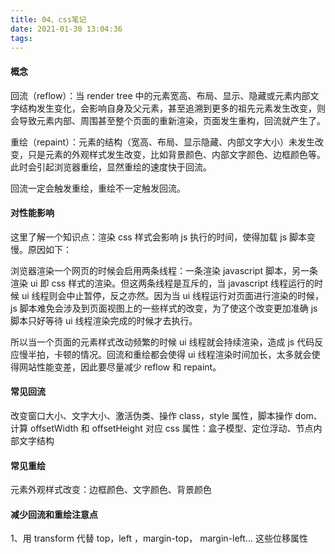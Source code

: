```yaml
---
title: 04、css笔记
date: 2021-01-30 13:04:36
tags:
---
```


#### 概念

回流（reflow）：当 render tree 中的元素宽高、布局、显示、隐藏或元素内部文字结构发生变化，会影响自身及父元素，甚至追溯到更多的祖先元素发生改变，则会导致元素内部、周围甚至整个页面的重新渲染，页面发生重构，回流就产生了。

重绘（repaint）：元素的结构（宽高、布局、显示隐藏、内部文字大小）未发生改变，只是元素的外观样式发生改变，比如背景颜色、内部文字颜色、边框颜色等。此时会引起浏览器重绘，显然重绘的速度快于回流。

回流一定会触发重绘，重绘不一定触发回流。

#### 对性能影响

这里了解一个知识点：渲染 css 样式会影响 js 执行的时间，使得加载 js 脚本变慢。原因如下：

浏览器渲染一个网页的时候会启用两条线程：一条渲染 javascript 脚本，另一条渲染 ui 即 css 样式的渲染。但这两条线程是互斥的，当 javascript 线程运行的时候 ui 线程则会中止暂停，反之亦然。因为当 ui 线程运行对页面进行渲染的时候， js 脚本难免会涉及到页面视图上的一些样式的改变，为了使这个改变更加准确 js 脚本只好等待 ui 线程渲染完成的时候才去执行。

所以当一个页面的元素样式改动频繁的时候 ui 线程就会持续渲染，造成 js 代码反应慢半拍，卡顿的情况。回流和重绘都会使得 ui 线程渲染时间加长，太多就会使得网站性能变差，因此要尽量减少 reflow 和 repaint。

#### 常见回流

改变窗口大小、文字大小、激活伪类、操作 class，style 属性，脚本操作 dom、计算 offsetWidth 和 offsetHeight
对应 css 属性：盒子模型、定位浮动、节点内部文字结构

#### 常见重绘

元素外观样式改变：边框颜色、文字颜色、背景颜色

#### 减少回流和重绘注意点

1、用 transform 代替 top，left ，margin-top， margin-left... 这些位移属性
